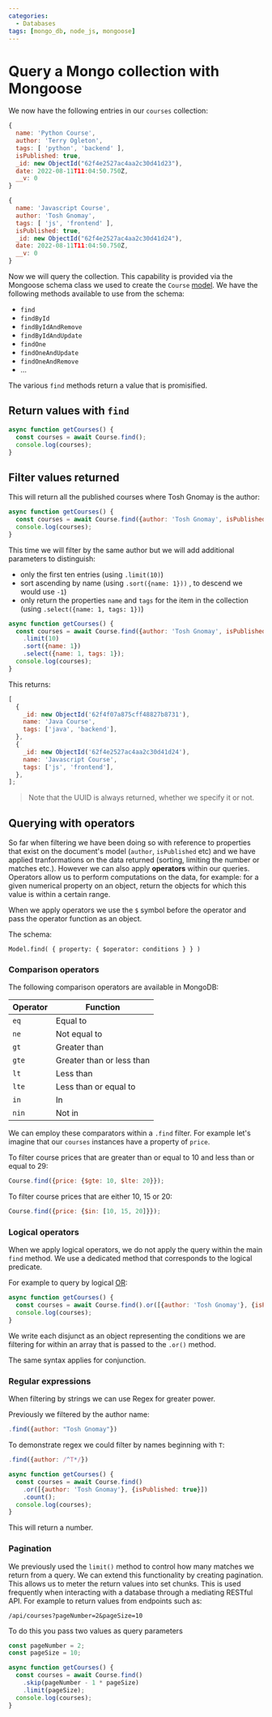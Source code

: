 ```yaml
---
categories:
  - Databases
tags: [mongo_db, node_js, mongoose]
---
```


# Query a Mongo collection with Mongoose

We now have the following entries in our `courses` collection:

```js
{
  name: 'Python Course',
  author: 'Terry Ogleton',
  tags: [ 'python', 'backend' ],
  isPublished: true,
  _id: new ObjectId("62f4e2527ac4aa2c30d41d23"),
  date: 2022-08-11T11:04:50.750Z,
  __v: 0
}

{
  name: 'Javascript Course',
  author: 'Tosh Gnomay',
  tags: [ 'js', 'frontend' ],
  isPublished: true,
  _id: new ObjectId("62f4e2527ac4aa2c30d41d24"),
  date: 2022-08-11T11:04:50.750Z,
  __v: 0
}

```

Now we will query the collection. This capability is provided via the Mongoose schema class we used to create the `Course` [model](/Databases/MongoDB/Create_collections_and_documents_with_Mongoose.md#models). We have the following methods available to use from the schema:

- `find`
- `findById`
- `findByIdAndRemove`
- `findByIdAndUpdate`
- `findOne`
- `findOneAndUpdate`
- `findOneAndRemove`
- ...

The various `find` methods return a value that is promisified.

## Return values with `find`

```js
async function getCourses() {
  const courses = await Course.find();
  console.log(courses);
}
```

## Filter values returned

This will return all the published courses where Tosh Gnomay is the author:

```js
async function getCourses() {
  const courses = await Course.find({author: 'Tosh Gnomay', isPublished: true});
  console.log(courses);
}
```

This time we will filter by the same author but we will add additional parameters to distinguish:

- only the first ten entries (using `.limit(10)`)
- sort ascending by name (using `.sort({name: 1}))` , to descend we would use `-1`)
- only return the properties `name` and `tags` for the item in the collection (using `.select({name: 1, tags: 1})`)

```js
async function getCourses() {
  const courses = await Course.find({author: 'Tosh Gnomay', isPublished: true})
    .limit(10)
    .sort({name: 1})
    .select({name: 1, tags: 1});
  console.log(courses);
}
```

This returns:

```js
[
  {
    _id: new ObjectId('62f4f07a875cff48827b8731'),
    name: 'Java Course',
    tags: ['java', 'backend'],
  },
  {
    _id: new ObjectId('62f4e2527ac4aa2c30d41d24'),
    name: 'Javascript Course',
    tags: ['js', 'frontend'],
  },
];
```

> Note that the UUID is always returned, whether we specify it or not.

## Querying with operators

So far when filtering we have been doing so with reference to properties that exist on the document's model (`author`, `isPublished` etc) and we have applied tranformations on the data returned (sorting, limiting the number or matches etc.). However we can also apply **operators** within our queries. Operators allow us to perform computations on the data, for example: for a given numerical property on an object, return the objects for which this value is within a certain range.

When we apply operators we use the `$` symbol before the operator and pass the operator function as an object.

The schema:

```
Model.find( { property: { $operator: conditions } } )
```

### Comparison operators

The following comparison operators are available in MongoDB:

| Operator | Function                  |
| -------- | ------------------------- |
| `eq`     | Equal to                  |
| `ne`     | Not equal to              |
| `gt`     | Greater than              |
| `gte`    | Greater than or less than |
| `lt`     | Less than                 |
| `lte`    | Less than or equal to     |
| `in`     | In                        |
| `nin`    | Not in                    |

We can employ these comparators within a `.find` filter. For example let's imagine that our `courses` instances have a property of `price`.

To filter course prices that are greater than or equal to 10 and less than or equal to 29:

```js
Course.find({price: {$gte: 10, $lte: 20}});
```

To filter course prices that are either 10, 15 or 20:

```js
Course.find({price: {$in: [10, 15, 20]}});
```

### Logical operators

When we apply logical operators, we do not apply the query within the main `find` method. We use a dedicated method that corresponds to the logical predicate.

For example to query by logical [OR](/Logic/Truth-functional_connectives.md#disjunction):

```js
async function getCourses() {
  const courses = await Course.find().or([{author: 'Tosh Gnomay'}, {isPublished: true}]);
  console.log(courses);
}
```

We write each disjunct as an object representing the conditions we are filtering for within an array that is passed to the `.or()` method.

The same syntax applies for conjunction.

### Regular expressions

When filtering by strings we can use Regex for greater power.

Previously we filtered by the author name:

```js
.find({author: "Tosh Gnomay"})
```

To demonstrate regex we could filter by names beginning with `T`:

```js
.find({author: /^T*/})
```

```js
async function getCourses() {
  const courses = await Course.find()
    .or([{author: 'Tosh Gnomay'}, {isPublished: true}])
    .count();
  console.log(courses);
}
```

This will return a number.

### Pagination

We previously used the `limit()` method to control how many matches we return from a query. We can extend this functionality by creating pagination. This allows us to meter the return values into set chunks. This is used frequently when interacting with a database through a mediating RESTful API. For example to return values from endpoints such as:

```
/api/courses?pageNumber=2&pageSize=10
```

To do this you pass two values as query parameters

```js
const pageNumber = 2;
const pageSize = 10;

async function getCourses() {
  const courses = await Course.find()
    .skip(pageNumber - 1 * pageSize)
    .limit(pageSize);
  console.log(courses);
}
```
